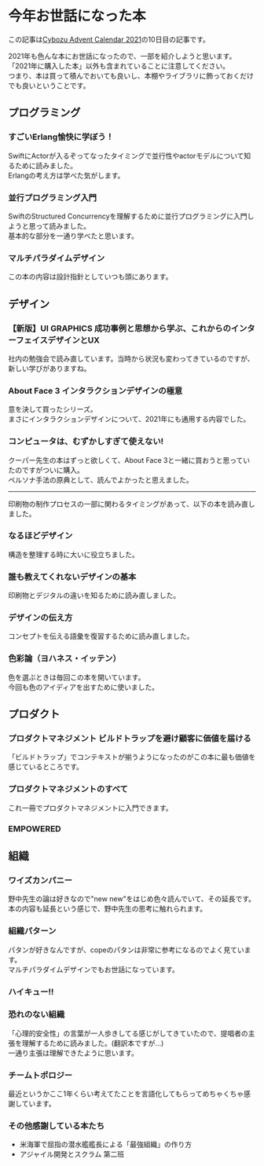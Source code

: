# 今年お世話になった本

この記事は[Cybozu Advent Calendar 2021](https://adventar.org/calendars/6823)の10日目の記事です。

2021年も色んな本にお世話になったので、一部を紹介しようと思います。  
「2021年に購入した本」以外も含まれていることに注意してください。  
つまり、本は買って積んでおいても良いし、本棚やライブラリに飾っておくだけでも良いということです。

## プログラミング
### すごいErlang愉快に学ぼう！
SwiftにActorが入るぞってなったタイミングで並行性やactorモデルについて知るために読みました。  
Erlangの考え方は学べた気がします。

### 並行プログラミング入門
SwiftのStructured Concurrencyを理解するために並行プログラミングに入門しようと思って読みました。  
基本的な部分を一通り学べたと思います。

### マルチパラダイムデザイン
この本の内容は設計指針としていつも頭にあります。

## デザイン
### 【新版】UI GRAPHICS 成功事例と思想から学ぶ、これからのインターフェイスデザインとUX
社内の勉強会で読み直しています。当時から状況も変わってきているのですが、新しい学びがありますね。

### About Face 3 インタラクションデザインの極意
意を決して買ったシリーズ。  
まさにインタラクションデザインについて、2021年にも通用する内容でした。

### コンピュータは、むずかしすぎて使えない!
クーパー先生の本はずっと欲しくて、About Face 3と一緒に買おうと思っていたのですがついに購入。  
ペルソナ手法の原典として、読んでよかったと思えました。

---
印刷物の制作プロセスの一部に関わるタイミングがあって、以下の本を読み直しました。

### なるほどデザイン
構造を整理する時に大いに役立ちました。

### 誰も教えてくれないデザインの基本
印刷物とデジタルの違いを知るために読み直しました。

### デザインの伝え方
コンセプトを伝える語彙を復習するために読み直しました。

### 色彩論（ヨハネス・イッテン）
色を選ぶときは毎回この本を開いています。  
今回も色のアイディアを出すために使いました。

## プロダクト
### プロダクトマネジメント ビルドトラップを避け顧客に価値を届ける
「ビルドトラップ」でコンテキストが揃うようになったのがこの本に最も価値を感じているところです。  


### プロダクトマネジメントのすべて
これ一冊でプロダクトマネジメントに入門できます。


### EMPOWERED

## 組織
### ワイズカンパニー
野中先生の論は好きなので"new new"をはじめ色々読んでいて、その延長です。  
本の内容も延長という感じで、野中先生の思考に触れられます。

### 組織パターン
パタンが好きなんですが、copeのパタンは非常に参考になるのでよく見ています。  
マルチパラダイムデザインでもお世話になっています。

### ハイキュー!!


### 恐れのない組織
「心理的安全性」の言葉が一人歩きしてる感じがしてきていたので、提唱者の主張を理解するために読みました。(翻訳本ですが...)  
一通り主張は理解できたように思います。

### チームトポロジー
最近というかここ1年くらい考えてたことを言語化してもらってめちゃくちゃ感謝しています。

### その他感謝している本たち
- 米海軍で屈指の潜水艦艦長による「最強組織」の作り方
- アジャイル開発とスクラム 第二班
